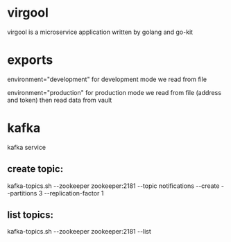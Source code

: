 # virgool
 virgool is a microservice application written by golang and go-kit


# exports
environment="development"
for development mode we read from file

environment="production"
for production mode we read from file (address and token) then read data from vault

# kafka
kafka service
## create topic:
kafka-topics.sh --zookeeper zookeeper:2181 --topic notifications --create --partitions 3 --replication-factor 1

## list topics:
kafka-topics.sh --zookeeper zookeeper:2181 --list